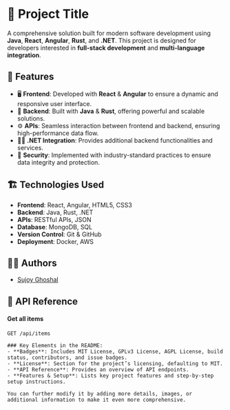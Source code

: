# 🚀 **Project Title**

A comprehensive solution built for modern software development using **Java**, **React**, **Angular**, **Rust**, and **.NET**. This project is designed for developers interested in **full-stack development** and **multi-language integration**.

## 🌟 **Features**

- 🖥️ **Frontend**: Developed with **React** & **Angular** to ensure a dynamic and responsive user interface.
- 🔧 **Backend**: Built with **Java** & **Rust**, offering powerful and scalable solutions.
- ⚙️ **APIs**: Seamless interaction between frontend and backend, ensuring high-performance data flow.
- 🧑‍💻 **.NET Integration**: Provides additional backend functionalities and services.
- 🔐 **Security**: Implemented with industry-standard practices to ensure data integrity and protection.

## 🏗️ **Technologies Used**

- **Frontend**: React, Angular, HTML5, CSS3
- **Backend**: Java, Rust, .NET
- **APIs**: RESTful APIs, JSON
- **Database**: MongoDB, SQL
- **Version Control**: Git & GitHub
- **Deployment**: Docker, AWS

## 👨‍💻 **Authors**

- [Sujoy Ghoshal](mailto:sujoy2025sdeintern@gmail.com)

## 📑 **API Reference**

#### Get all items

```http
GET /api/items

### Key Elements in the README:
- **Badges**: Includes MIT License, GPLv3 License, AGPL License, build status, contributors, and issue badges.
- **License**: Section for the project’s licensing, defaulting to MIT.
- **API Reference**: Provides an overview of API endpoints.
- **Features & Setup**: Lists key project features and step-by-step setup instructions.

You can further modify it by adding more details, images, or additional information to make it even more comprehensive.

